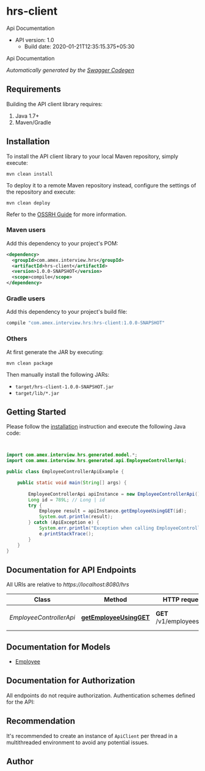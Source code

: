 # hrs-client

Api Documentation
- API version: 1.0
  - Build date: 2020-01-21T12:35:15.375+05:30

Api Documentation


*Automatically generated by the [Swagger Codegen](https://github.com/swagger-api/swagger-codegen)*


## Requirements

Building the API client library requires:
1. Java 1.7+
2. Maven/Gradle

## Installation

To install the API client library to your local Maven repository, simply execute:

```shell
mvn clean install
```

To deploy it to a remote Maven repository instead, configure the settings of the repository and execute:

```shell
mvn clean deploy
```

Refer to the [OSSRH Guide](http://central.sonatype.org/pages/ossrh-guide.html) for more information.

### Maven users

Add this dependency to your project's POM:

```xml
<dependency>
  <groupId>com.amex.interview.hrs</groupId>
  <artifactId>hrs-client</artifactId>
  <version>1.0.0-SNAPSHOT</version>
  <scope>compile</scope>
</dependency>
```

### Gradle users

Add this dependency to your project's build file:

```groovy
compile "com.amex.interview.hrs:hrs-client:1.0.0-SNAPSHOT"
```

### Others

At first generate the JAR by executing:

```shell
mvn clean package
```

Then manually install the following JARs:

* `target/hrs-client-1.0.0-SNAPSHOT.jar`
* `target/lib/*.jar`

## Getting Started

Please follow the [installation](#installation) instruction and execute the following Java code:

```java


import com.amex.interview.hrs.generated.model.*;
import com.amex.interview.hrs.generated.api.EmployeeControllerApi;

public class EmployeeControllerApiExample {

    public static void main(String[] args) {
        
        EmployeeControllerApi apiInstance = new EmployeeControllerApi();
        Long id = 789L; // Long | id
        try {
            Employee result = apiInstance.getEmployeeUsingGET(id);
            System.out.println(result);
        } catch (ApiException e) {
            System.err.println("Exception when calling EmployeeControllerApi#getEmployeeUsingGET");
            e.printStackTrace();
        }
    }
}

```

## Documentation for API Endpoints

All URIs are relative to *https://localhost:8080/hrs*

Class | Method | HTTP request | Description
------------ | ------------- | ------------- | -------------
*EmployeeControllerApi* | [**getEmployeeUsingGET**](docs/EmployeeControllerApi.md#getEmployeeUsingGET) | **GET** /v1/employees/{id} | Find employee by id


## Documentation for Models

 - [Employee](docs/Employee.md)


## Documentation for Authorization

All endpoints do not require authorization.
Authentication schemes defined for the API:

## Recommendation

It's recommended to create an instance of `ApiClient` per thread in a multithreaded environment to avoid any potential issues.

## Author



